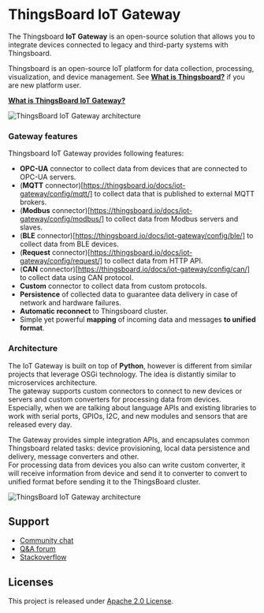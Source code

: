 # ThingsBoard IoT Gateway
The Thingsboard **IoT Gateway** is an open-source solution that allows you to integrate devices connected to legacy and third-party systems with Thingsboard.  

Thingsboard is an open-source IoT platform for data collection, processing, visualization, and device management. See [**What is Thingsboard?**](https://thingsboard.io/docs/getting-started-guides/what-is-thingsboard/) if you are new platform user.  

[**What is ThingsBoard IoT Gateway?**](https://thingsboard.io/docs/iot-gateway/what-is-iot-gateway/)  

![ThingsBoard IoT Gateway architecture](https://thingsboard.io/images/gw_animation.gif)

### Gateway features

Thingsboard IoT Gateway provides following features:  

 - **OPC-UA** connector to collect data from devices that are connected to OPC-UA servers.
 - (**MQTT** connector)[https://thingsboard.io/docs/iot-gateway/config/mqtt/] to collect data that is published to external MQTT brokers. 
 - (**Modbus** connector)[https://thingsboard.io/docs/iot-gateway/config/modbus/] to collect data from Modbus servers and slaves.
 - (**BLE** connector)[https://thingsboard.io/docs/iot-gateway/config/ble/] to collect data from BLE devices.
 - (**Request** connector)[https://thingsboard.io/docs/iot-gateway/config/request/] to collect data from HTTP API.
 - (**CAN** connector)[https://thingsboard.io/docs/iot-gateway/config/can/] to collect data using CAN protocol.
 - **Custom** connector to collect data from custom protocols.
 - **Persistence** of collected data to guarantee data delivery in case of network and hardware failures.
 - **Automatic reconnect** to Thingsboard cluster.
 - Simple yet powerful **mapping** of incoming data and messages **to unified format**.
  
### Architecture  

The IoT Gateway is built on top of **Python**, however is different from similar projects that leverage OSGi technology.
The idea is distantly similar to microservices architecture.  
The gateway supports custom connectors to connect to new devices or servers and custom converters for processing data from devices.  
Especially, when we are talking about language APIs and existing libraries to work with serial ports, GPIOs, I2C, and new modules and sensors that are released every day.  

The Gateway provides simple integration APIs, and encapsulates common Thingsboard related tasks: device provisioning, local data persistence and delivery, message converters and other.  
For processing data from devices you also can write custom converter, it will receive information from device and send it to converter to convert to unified format before sending it to the ThingsBoard cluster.  

![ThingsBoard IoT Gateway architecture](http://thingsboard.io/images/gateway/python-gateway.png)

## Support

 - [Community chat](https://gitter.im/thingsboard/chat)
 - [Q&A forum](https://groups.google.com/forum/#!forum/thingsboard)
 - [Stackoverflow](http://stackoverflow.com/questions/tagged/thingsboard)

## Licenses

This project is released under [Apache 2.0 License](./LICENSE).
